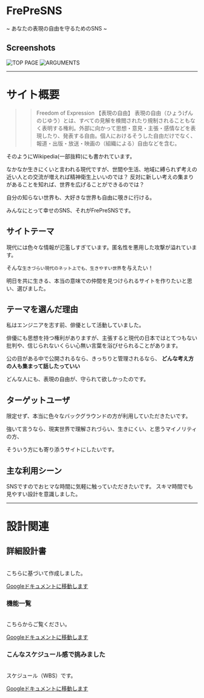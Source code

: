 <br>
<br>

# FrePreSNS
~ あなたの表現の自由を守るためのSNS ~

## Screenshots
![TOP PAGE](https://user-images.githubusercontent.com/61111655/84232788-fc1e2980-ab2b-11ea-824f-a00fb2c3a255.png)
![ARGUMENTS](https://user-images.githubusercontent.com/61111655/84232790-fcb6c000-ab2b-11ea-9601-aa42a92d0a4e.png)


***


# サイト概要

>> Freedom of Expression 【表現の自由】
> 表現の自由（ひょうげんのじゆう）とは、すべての見解を検閲されたり規制されることもなく表明する権利。外部に向かって思想・意見・主張・感情などを表現したり、発表する自由。個人におけるそうした自由だけでなく、報道・出版・放送・映画の（組織による）自由などを含む。

そのようにWikipedia(一部抜粋)にも書かれています。

なかなか生きにくいと言われる現代ですが、世間や生活、地域に縛られず考えの近い人との交流が増えれば精神衛生上いいのでは？
反対に新しい考えの集まりがあることを知れば、世界を広げることができるのでは？


自分の知らない世界も、大好きな世界も自由に覗きに行ける。

みんなにとって幸せのSNS、それがFrePreSNSです。



## サイトテーマ

現代には色々な情報が氾濫しすぎています。匿名性を悪用した攻撃が溢れています。

そんな`生きづらい現代のネット上でも、生きやすい世界`を与えたい！

明日を共に生きる、本当の意味での仲間を見つけられるサイトを作りたいと思い、選びました。



## テーマを選んだ理由

私はエンジニアを志す前、俳優として活動していました。

俳優にも思想を持つ権利がありますが、主張すると現代の日本ではとてつもない批判や、信じられないくらい心無い言葉を浴びせられることがあります。

公の目がある中で公開されるなら、きっちりと管理されるなら、
**どんな考え方の人も集まって話したっていい**

どんな人にも、表現の自由が、守られて欲しかったのです。



## ターゲットユーザ

限定せず、本当に色々なバックグラウンドの方が利用していただきたいです。

強いて言うなら、現実世界で理解されづらい、生きにくい、と思うマイノリティの方、

そういう方にも寄り添うサイトにしたいです。



## 主な利用シーン

SNSですのでおヒマな時間に気軽に触っていただきたいです。
スキマ時間でも見やすい設計を意識しました。

***

# 設計関連

## 詳細設計書
<br>
こちらに基づいて作成しました。<br>

[Googleドキュメントに移動します](https://docs.google.com/spreadsheets/d/1ELdvGt2tc8qumAhRqrdeybJLEICKoSfhN-yjP-pc4kQ/edit#gid=2019313919)
<br>

### 機能一覧
<br>
こちらからご覧ください。<br>

[Googleドキュメントに移動します](https://docs.google.com/spreadsheets/d/1-G0ooqs94KSpr2QMj2FbsxY0Ie-k0rswbSFvwwAepUI/edit#gid=0)
<br>

### こんなスケジュール感で挑みました
<br>
スケジュール（WBS）です。<br>

[Googleドキュメントに移動します](https://docs.google.com/spreadsheets/d/1tgcUZLeBETO5J1ap4PkeI7nnB0Fe5afuVtAP8pvLnDw/edit#gid=1773513600)
<br>